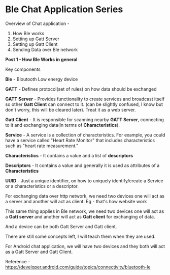 # Ble Chat Application Series

Overview of Chat application -

1. How Ble works
2. Setting up Gatt Server
3. Setting up Gatt Client
4. Sending Data over Ble network

**Post 1 - How Ble Works in general**

Key components

**Ble** - Bloutooth Low energy device

**GATT** - Defines protocol(set of rules) on how data should be exchanged

**GATT Server** - Provides functionality to create services and broadcast itself so other **Gatt Client** can connect to it. (can be slightly confused, I know but don't worry, this will be cleared later). Treat it as a web server.

**Gatt Client** - It is responsible for scanning nearby **GATT Server**, connecting to it and exchanging data(in terms of **Characteristics**).

**Service** - A service is a collection of characteristics. For example, you could have a service called "Heart Rate Monitor" that includes characteristics such as "heart rate measurement."

**Characteristics** - It contains a value and a list of **descriptors**

**Descriptors** - It contains a value and generally it is used as attributes of a **Characteristics**

**UUID** - Just a unique identifier, on how to uniquely identify/create a Service or a characteristics or a descriptor.

For exchanging data over http network, we need two devices one will act as a server and another will act as client. Eg - that's how website work

This same thing applies in Ble network, we need two devices one will act as a **Gatt server** and another will act as **Gatt client** for exchanging of data.

And a device can be both Gatt Server and Gatt client.

There are still some concepts left, I will teach them when they are used.

For Android chat application, we will have two devices and they both will act as a Gatt Server and Gatt Client.

Reference - https://developer.android.com/guide/topics/connectivity/bluetooth-le

